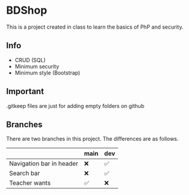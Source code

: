 # BDShop
This is a project created in class to learn the basics of PhP and security.

## Info

- CRUD (SQL)
- Minimum security
- Minimum style (Bootstrap)

## Important

.gitkeep files are just for adding empty folders on github

## Branches

There are two branches in this project. The differences are as follows.

|                |main                          |dev                      |
|----------------|-------------------------------|-----------------------------|
|Navigation bar in header|❌| ✅|
|Search bar|❌| ✅|
|Teacher wants|✅|❌ |
